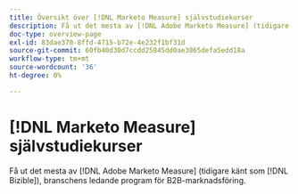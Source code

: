 ```yaml
---
title: Översikt över [!DNL Marketo Measure] självstudiekurser
description: Få ut det mesta av [!DNL Adobe Marketo Measure] (tidigare känt som [!DNL Bizible]), branschens ledande program för B2B-marknadsföring.
doc-type: overview-page
exl-id: 83dae370-8ffd-4715-b72e-4e232f1bf31d
source-git-commit: 60fb40d30d7ccdd25845dd0ae3065defa5edd18a
workflow-type: tm+mt
source-wordcount: '36'
ht-degree: 0%

---
```


# [!DNL Marketo Measure] självstudiekurser

Få ut det mesta av [!DNL Adobe Marketo Measure] (tidigare känt som [!DNL Bizible]), branschens ledande program för B2B-marknadsföring.

<div id="recs-overview-body-1"></div>
<div id="recs-overview-body-2"></div>
<div id="recs-overview-body-3"></div>
<div id="recs-overview-body-4"></div>
<div id="recs-overview-body-5"></div>
<div id="recs-overview-body-6"></div>